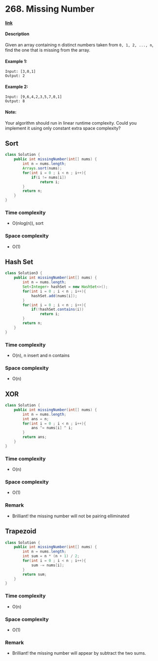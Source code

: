# 268. Missing Number

#### [link](https://leetcode.com/problems/missing-number/) 

#### Description
Given an array containing n distinct numbers taken from `0, 1, 2, ..., n`, find the one that is missing from the array.

#### Example 1:
```
Input: [3,0,1]
Output: 2
```
#### Example 2:
```
Input: [9,6,4,2,3,5,7,0,1]
Output: 8
```

#### Note:
Your algorithm should run in linear runtime complexity. Could you implement it using only constant extra space complexity?

## Sort
```java
class Solution {
    public int missingNumber(int[] nums) {
        int n = nums.length;
        Arrays.sort(nums);
        for(int i = 0 ; i < n ; i++){
            if(i != nums[i])
                return i;
        }
        return n;
    }
}
```
### Time complexity
* O(nlog(n)), sort
### Space complexity
* O(1)

## Hash Set
```java
class Solution3 {
    public int missingNumber(int[] nums) {
        int n = nums.length;
        Set<Integer> hashSet = new HashSet<>();
        for(int i = 0 ; i < n ; i++){
            hashSet.add(nums[i]);
        }
        for(int i = 0 ; i < n ; i++){
            if(!hashSet.contains(i))
                return i;
        }
        return n;
    }
}
```
### Time complexity
* O(n), n insert and n contains
### Space complexity
* O(n)

## XOR
```java
class Solution {
    public int missingNumber(int[] nums) {
        int n = nums.length;
        int ans = n;
        for(int i = 0 ; i < n ; i++){
            ans ^= nums[i] ^ i;
        }
        return ans;
    }
}
```
### Time complexity
* O(n)
### Space complexity
* O(1)
### Remark
* Brilliant! the missing number will not be pairing elliminated

## Trapezoid
```java
class Solution {
    public int missingNumber(int[] nums) {
        int n = nums.length;
        int sum = n * (n + 1) / 2;
        for(int i = 0 ; i < n ; i++){
            sum -= nums[i];
        }
        return sum;
    }
}
```
### Time complexity
* O(n)
### Space complexity
* O(1)
### Remark
* Brilliant! the missing number will appear by subtract the two sums.